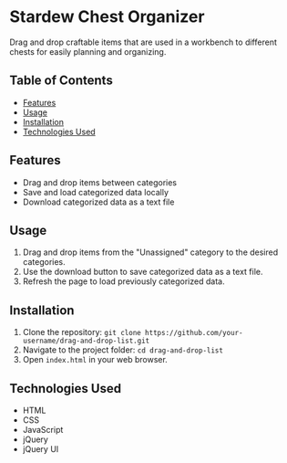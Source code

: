 # Stardew Chest Organizer

Drag and drop craftable items that are used in a workbench to different chests 
for easily planning and organizing.

## Table of Contents

- [Features](#features)
- [Usage](#usage)
- [Installation](#installation)
- [Technologies Used](#technologies-used)

## Features

- Drag and drop items between categories
- Save and load categorized data locally
- Download categorized data as a text file

## Usage

1. Drag and drop items from the "Unassigned" category to the desired categories.
2. Use the download button to save categorized data as a text file.
3. Refresh the page to load previously categorized data.

## Installation

1. Clone the repository: `git clone https://github.com/your-username/drag-and-drop-list.git`
2. Navigate to the project folder: `cd drag-and-drop-list`
3. Open `index.html` in your web browser.

## Technologies Used

- HTML
- CSS
- JavaScript
- jQuery
- jQuery UI
